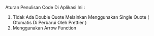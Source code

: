 Aturan Penulisan Code Di Aplikasi Ini :

1. Tidak Ada Double Quote Melainkan Menggunakan Single Quote ( Otomatis Di Perbarui Oleh Prettier )
2. Menggunakan Arrow Function
